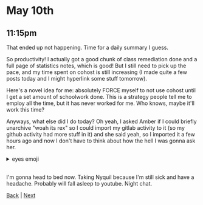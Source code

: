 # May 10th

## 11:15pm
That ended up not happening. Time for a daily summary I guess.

So productivity! I actually got a good chunk of class remediation done and a full page of statistics notes, which is good! But I still need to pick up the pace, and my time spent on cohost is still increasing (I made quite a few posts today and I might hyperlink some stuff tomorrow).

Here's a novel idea for me: absolutely FORCE myself to not use cohost until I get a set amount of schoolwork done. This is a strategy people tell me to employ all the time, but it has never worked for me. Who knows, maybe it'll work this time?

Anyways, what else did I do today? Oh yeah, I asked Amber if I could briefly unarchive "woah its rex" so I could import my gitlab activity to it (so my github activity had more stuff in it) and she said yeah, so I imported it a few hours ago and now I don't have to think about how the hell I was gonna ask her.
<details>
<summary>eyes emoji</summary>
<pre>
<code>QWxzbywgSSBoYWRuJ3QgYXBvbG9naXplZCB0byBBbWJlciBhYm91dCB0aGUgd2hvbGUgIndv
YWggaXRzIHJleCIgc2l0dWF0aW9uIGJlZm9yZSBzbyBiZWZvcmUgSSBhc2tlZCBJIGRpZCBi
cmllZmx5IChzaW5jZXJlbHkpIGFwb2xvZ2l6ZSBzbyB0aGF0IHdhcyBhIGh1Z2Ugd2VpZ2h0
IG9mZiBteSBjaGVzdC4gSSdtIGdsYWQgdGhhdCB0aGluZ3MgYXJlIHN0aWxsIHNlbWktd29y
a2luZyBvdXQgYmV0d2VlbiB1cyB0aHJvdWdoIGxpdGVyYWxseSBldmVyeXRoaW5nIHRoYXQg
aGFwcGVuZWQgYmV0d2VlbiBqYW51YXJ5IGFuZCBtYXJjaC4gIApvc3JzZ3J2ZHZvc2R3c2Jj
b2hhcmF0b2hyc2N2c2ZpaW5zdGlzY2VuYWFyYXdlaXRuYidneXJvdWRzc2t0aHVzYW9vaWll
ZnRpaG9zb2xhZmludnUubnRlaW9vbm5nYWVuaHQsY2ZjZGFldWZoZnV0YXNldmhpb3RuZXlw
ZWd0bWFzcmF1bmlraW11bWVvP2V0d2VlaW5tcmdnZWdnZ28sbnl0ayxzcm5pYW90YWlzdGVh
bnJpb3hlZWNlYnkuY2JsZmdjaW5ldGJ3cj9yaWhkeHNnZWV1Zm9veXR3cG8sZW9Ja2lidHRy
SXNudW1yZGdybHd0YXJydGF1Ym9lbGZhaG5jdGllaHRJeXRhZnB0dHRmcG9mb3Roc2FuZXJu
J21mYScndHdrLnBlaGZpeWx0KWgtZWluZ2VyY29ybXdkZW9vcm9vd210dHJlaGhpb29ybWRv
YXJ0LXRJZG1hSW5zbHVvZWFlc291dGlkaCxzdG1ub3NkYWZlYmFhSWFuanV0YWFoSW9yYWlt
bHJhaXNndGVpdWNnaWd5Y25hbG51dm5yc3BuKGZvZWF1bWVlc3RzdXRnZXNkaHJ3dXJoc2Rv
bG1pdG5lbGFjbnRlLnNlci5lc29mYWVuYmFsZXlzYWVyYXluY25wZS5kbCdlc2hhcmF1YWVp
c3NlbmF1ZXBlZ2dib3NoZHJ0aXBuZ3N0Y25sbmRvZXRkcndlZ3llbm8nb2Rlc0lmYXNyZWVy
LGxtZHN0dHBiJ2JnYWFuaXNld2thaWF0dGVjZW9ib25vYi4sdWVuYWFjZW9hZHV0bgo=</code>
</pre>
</details>
<br>

I'm gonna head to bed now. Taking Nyquil because I'm still sick and have a headache. Probably will fall asleep to youtube. Night chat.

[Back](./9.md) | [Next](./11.md)
